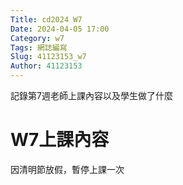 ```yaml
---
Title: cd2024 W7
Date: 2024-04-05 17:00
Category: w7
Tags: 網誌編寫
Slug: 41123153_w7
Author: 41123153
---
```


記錄第7週老師上課內容以及學生做了什麼

<!-- PELICAN_END_SUMMARY -->

# W7上課內容

因清明節放假，暫停上課一次